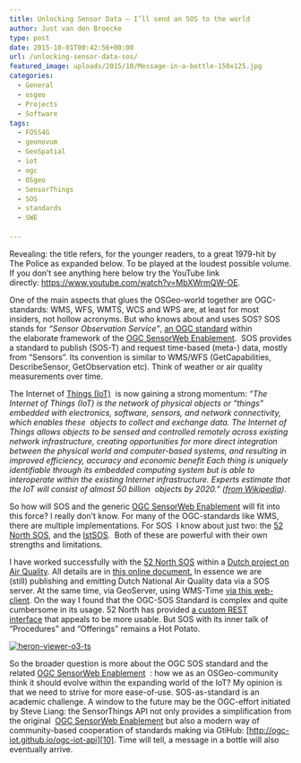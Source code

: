 ```yaml
---
title: Unlocking Sensor Data – I’ll send an SOS to the world
author: Just van den Broecke
type: post
date: 2015-10-01T00:42:56+00:00
url: /unlocking-sensor-data-sos/
featured_image: uploads/2015/10/Message-in-a-bottle-150x125.jpg
categories:
  - General
  - osgeo
  - Projects
  - Software
tags:
  - FOSS4G
  - geonovum
  - GeoSpatial
  - iot
  - ogc
  - OSgeo
  - SensorThings
  - SOS
  - standards
  - SWE

---
```

Revealing: the title refers, for the younger readers, to a great 1979-hit by The Police as expanded below. To be played at the loudest possible volume. If you don&#8217;t see anything here below try the YouTube link directly: <https://www.youtube.com/watch?v=MbXWrmQW-OE>.



One of the main aspects that glues the OSGeo-world together are OGC-standards: WMS, WFS, WMTS, WCS and WPS are, at least for most insiders, not hollow acronyms. But who knows about and uses SOS? SOS stands for _&#8220;Sensor Observation Service&#8221;_, [an OGC standard][1] within the elaborate framework of the [OGC SensorWeb Enablement][2].  SOS provides a standard to publish (SOS-T) and request time-based (meta-) data, mostly from &#8220;Sensors&#8221;. Its convention is similar to WMS/WFS (GetCapabilities, DescribeSensor, GetObservation etc). Think of weather or air quality measurements over time.

The Internet of [Things (IoT)][3]  is now gaining a strong momentum: _&#8220;The Internet of Things (IoT) is the network of physical objects or &#8220;things&#8221; embedded_ _with electronics, software, sensors, and network connectivity, which enables these  objects to collect and exchange data. The Internet of Things allows objects to be sensed and controlled remotely across existing network infrastructure, creating opportunities for more direct integration between the physical world and computer-based systems, and resulting in improved efficiency, accuracy and economic benefit Each thing is uniquely identifiable through its embedded computing system but is able to interoperate within the existing Internet infrastructure. Experts estimate that the IoT will consist of almost 50 billion  objects by 2020.&#8221; ([from Wikipedia][3])._

So how will SOS and the generic [OGC SensorWeb Enablement][2] will fit into this force? I really don&#8217;t know. For many of the OGC-standards like WMS, there are multiple implementations. For SOS  I know about just two: the [52 North SOS][4], and the [IstSOS][5].  Both of these are powerful with their own strengths and limitations.

I have worked successfully with the [52 North SOS][4] within a [Dutch project on Air Quality][6]. All details are in [this online document.][7] In essence we are (still) publishing and emitting Dutch National Air Quality data via a SOS server. At the same time, via GeoServer, using WMS-Time [via this web-client][8]. On the way I found that the OGC-SOS Standard is complex and quite cumbersome in its usage. 52 North has provided [a custom REST interface][9] that appeals to be more usable. But SOS with its inner talk of &#8220;Procedures&#8221; and &#8220;Offerings&#8221; remains a Hot Potato.

<a href="http://sensors.geonovum.nl/heronviewer/" target="_blank"><img loading="lazy" class="alignnone wp-image-627 " src="uploads/2015/10/heron-viewer-o3-ts.jpg" alt="heron-viewer-o3-ts" width="575" height="404" srcset="https://justobjects.nl/wp-content/uploads/2015/10/heron-viewer-o3-ts.jpg 840w, https://justobjects.nl/wp-content/uploads/2015/10/heron-viewer-o3-ts-300x211.jpg 300w, https://justobjects.nl/wp-content/uploads/2015/10/heron-viewer-o3-ts-214x150.jpg 214w, https://justobjects.nl/wp-content/uploads/2015/10/heron-viewer-o3-ts-150x105.jpg 150w, https://justobjects.nl/wp-content/uploads/2015/10/heron-viewer-o3-ts-285x201.jpg 285w" sizes="(max-width: 575px) 100vw, 575px" /></a>

So the broader question is more about the OGC SOS standard and the related [OGC SensorWeb Enablement][2]  : how we as an OSGeo-community think it should evolve within the expanding world of the IoT? My opinion is that we need to strive for more ease-of-use. SOS-as-standard is an academic challenge. A window to the future may be the OGC-effort initiated by Steve Liang: the SensorThings API not only provides a simplification from the original  [OGC SensorWeb Enablement][2] but also a modern way of community-based cooperation of standards making via GtiHub: [http://ogc-iot.github.io/ogc-iot-api][10]. Time will tell, a message in a bottle will also eventually arrive.

&nbsp;

&nbsp;

&nbsp;

&nbsp;

&nbsp;

&nbsp;

 [1]: http://www.opengeospatial.org/standards/sos
 [2]: http://www.opengeospatial.org/projects/groups/sensorwebdwg
 [3]: https://en.wikipedia.org/wiki/Internet_of_Things
 [4]: http://52north.org/communities/sensorweb/sos/
 [5]: http://istsos.org/
 [6]: http://sensors.geonovum.nl/
 [7]: http://sospilot.readthedocs.org/en/latest/
 [8]: http://sensors.geonovum.nl/heronviewer/
 [9]: http://sensorweb.demo.52north.org/sensorwebclient-webapp-stable/api-doc/
 [10]: http://ogc-iot.github.io/ogc-iot-api/